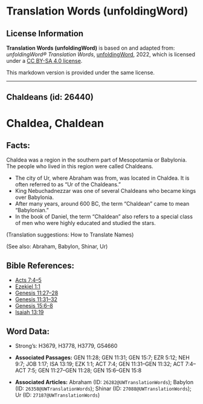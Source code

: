 # Translation Words (unfoldingWord)

## License Information

**Translation Words (unfoldingWord)** is based on and adapted from: _unfoldingWord® Translation Words_, [unfoldingWord](https://unfoldingword.org/utw), 2022, which is licensed under a [CC BY-SA 4.0 license](https://creativecommons.org/licenses/by-sa/4.0/legalcode.en).

This markdown version is provided under the same license.



--------------------------------

## Chaldeans (id: 26440)

Chaldea, Chaldean
=================

Facts:
------

Chaldea was a region in the southern part of Mesopotamia or Babylonia. The people who lived in this region were called Chaldeans.

* The city of Ur, where Abraham was from, was located in Chaldea. It is often referred to as “Ur of the Chaldeans.”
* King Nebuchadnezzar was one of several Chaldeans who became kings over Babylonia.
* After many years, around 600 BC, the term “Chaldean” came to mean “Babylonian.”
* In the book of Daniel, the term “Chaldean” also refers to a special class of men who were highly educated and studied the stars.

(Translation suggestions: How to Translate Names)

(See also: Abraham, Babylon, Shinar, Ur)

Bible References:
-----------------

* [Acts 7:4–5](https://ref.ly/Acts7:4-Acts7:5)
* [Ezekiel 1:1](https://ref.ly/Ezek1:1)
* [Genesis 11:27–28](https://ref.ly/Gen11:27-Gen11:28)
* [Genesis 11:31–32](https://ref.ly/Gen11:31-Gen11:32)
* [Genesis 15:6–8](https://ref.ly/Gen15:6-Gen15:8)
* [Isaiah 13:19](https://ref.ly/Isa13:19)

Word Data:
----------

* Strong’s: H3679, H3778, H3779, G54660

* **Associated Passages:** GEN 11:28; GEN 11:31; GEN 15:7; EZR 5:12; NEH 9:7; JOB 1:17; ISA 13:19; EZK 1:1; ACT 7:4; GEN 11:31–GEN 11:32; ACT 7:4–ACT 7:5; GEN 11:27–GEN 11:28; GEN 15:6–GEN 15:8
* **Associated Articles:** Abraham (ID: `26282@UWTranslationWords`); Babylon (ID: `26358@UWTranslationWords`); Shinar (ID: `27088@UWTranslationWords`); Ur (ID: `27187@UWTranslationWords`)

